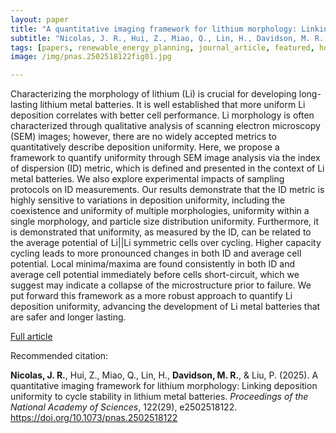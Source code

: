 ```yaml
---
layout: paper
title: "A quantitative imaging framework for lithium morphology: Linking deposition uniformity to cycle stability in lithium metal batteries"
subtitle: "Nicolas, J. R., Hui, Z., Miao, Q., Lin, H., Davidson, M. R., & Liu, P. <i>Proceedings of the National Academy of Sciences</i>"
tags: [papers, renewable_energy_planning, journal_article, featured, home]
image: /img/pnas.2502518122fig01.jpg

---
```


Characterizing the morphology of lithium (Li) is crucial for developing long-lasting lithium metal batteries. It is well established that more uniform Li deposition correlates with better cell performance. Li morphology is often characterized through qualitative analysis of scanning electron microscopy (SEM) images; however, there are no widely accepted metrics to quantitatively describe deposition uniformity. Here, we propose a framework to quantify uniformity through SEM image analysis via the index of dispersion (ID) metric, which is defined and presented in the context of Li metal batteries. We also explore experimental impacts of sampling protocols on ID measurements. Our results demonstrate that the ID metric is highly sensitive to variations in deposition uniformity, including the coexistence and uniformity of multiple morphologies, uniformity within a single morphology, and particle size distribution uniformity. Furthermore, it is demonstrated that uniformity, as measured by the ID, can be related to the average potential of Li||Li symmetric cells over cycling. Higher capacity cycling leads to more pronounced changes in both ID and average cell potential. Local minima/maxima are found consistently in both ID and average cell potential immediately before cells short-circuit, which we suggest may indicate a collapse of the microstructure prior to failure. We put forward this framework as a more robust approach to quantify Li deposition uniformity, advancing the development of Li metal batteries that are safer and longer lasting.

[Full article](https://www.pnas.org/doi/10.1073/pnas.2502518122)

Recommended citation:

**Nicolas, J. R.**, Hui, Z., Miao, Q., Lin, H., **Davidson, M. R.**, & Liu, P. (2025). A quantitative imaging framework for lithium morphology: Linking deposition uniformity to cycle stability in lithium metal batteries. _Proceedings of the National Academy of Sciences_, 122(29), e2502518122. https://doi.org/10.1073/pnas.2502518122




